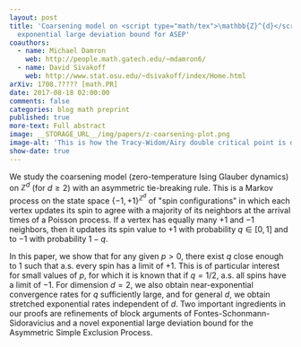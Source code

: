 ```yaml
---
layout: post
title: 'Coarsening model on <script type="math/tex">\mathbb{Z}^{d}</script> with biased zero-energy flips and an
  exponential large deviation bound for ASEP'
coauthors:
  - name: Michael Damron
    web: http://people.math.gatech.edu/~mdamron6/
  - name: David Sivakoff
    web: http://www.stat.osu.edu/~dsivakoff/index/Home.html
arXiv: 1708.????? [math.PR]
date: 2017-08-18 02:00:00
comments: false
categories: blog math preprint
published: true
more-text: Full abstract
image: __STORAGE_URL__/img/papers/z-coarsening-plot.png
image-alt: 'This is how the Tracy-Widom/Airy double critical point is deformed in the "easy" large deviations regime'
show-date: true
---
```


We study the coarsening model (zero-temperature Ising Glauber dynamics) on
$\mathbb{Z}^d$ (for $d \geq 2$) with an asymmetric tie-breaking rule. This is a
Markov process on the state space $\{-1,+1\}^{\mathbb{Z}^d}$ of "spin
configurations" in which each vertex updates its spin to agree with a majority
of its neighbors at the arrival times of a Poisson process. If a vertex has
equally many $+1$ and $-1$ neighbors, then it updates its spin value to $+1$
with probability $q \in [0,1]$ and to $-1$ with probability $1-q$.

<!--more-->

In this
paper, we show that for any given $p>0$, there exist $q$ close enough to 1 such
that a.s. every spin has a limit of $+1$. This is of particular interest for
small values of $p$, for which it is known that if $q=1/2$, a.s. all spins have
a limit of $-1$. For dimension $d=2$, we also obtain near-exponential
convergence rates for $q$ sufficiently large, and for general $d$, we obtain
stretched exponential rates independent of $d$. Two important ingredients in
our proofs are refinements of block arguments of Fontes-Schonmann-Sidoravicius
and a novel exponential large deviation bound for the Asymmetric Simple
Exclusion Process.
